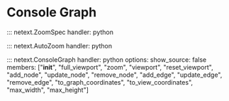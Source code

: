 # Console Graph

::: netext.ZoomSpec
    handler: python

::: netext.AutoZoom
    handler: python


::: netext.ConsoleGraph
    handler: python
    options:
      show_source: false
      members: ["__init__", "full_viewport", "zoom", "viewport", "reset_viewport", "add_node", "update_node", "remove_node", "add_edge", "update_edge", "remove_edge", "to_graph_coordinates", "to_view_coordinates", "max_width", "max_height"]
